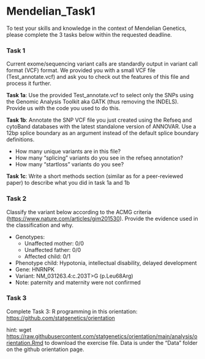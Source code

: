 # Mendelian_Task1

To test your skills and knowledge in the context of Mendelian Genetics, please complete the 3 tasks below within the requested deadline.

### Task 1
Current exome/sequencing variant calls are standardly output in variant call format (VCF) format. We provided you with a small VCF file (Test_annotate.vcf) and ask you to check out the features of this file and process it further. 

**Task 1a**: Use the provided Test_annotate.vcf to select only the SNPs using the Genomic Analysis Toolkit aka GATK (thus removing the INDELS). Provide us with the code you used to do this. 

**Task 1b**: Annotate the SNP VCF file you just created using the Refseq and cytoBand databases with the latest standalone version of ANNOVAR. Use a 12bp splice boundary as an argument instead of the default splice boundary definitions. 
* How many unique variants are in this file? 
* How many “splicing” variants do you see in the refseq annotation? 
* How many “startloss” variants do you see?

**Task 1c**: Write a short methods section (similar as for a peer-reviewed paper) to describe what you did in task 1a and 1b

### Task 2 
Classify the variant below according to the ACMG criteria (https://www.nature.com/articles/gim201530). Provide the evidence used in the classification and why.

* Genotypes:
  - Unaffected mother: 0/0
  - Unaffected father: 0/0
  - Affected child: 0/1
* Phenotype child: Hypotonia, intellectual disability, delayed development
* Gene: HNRNPK
* Variant: NM_031263.4:c.203T>G (p.Leu68Arg) 
* Note: paternity and maternity were not confirmed

### Task 3 
Complete Task 3: R programming in this orientation: https://github.com/statgenetics/orientation

hint: wget https://raw.githubusercontent.com/statgenetics/orientation/main/analysis/orientation.Rmd  to download the exercise file. Data is under the “Data” folder on the github orientation page.




